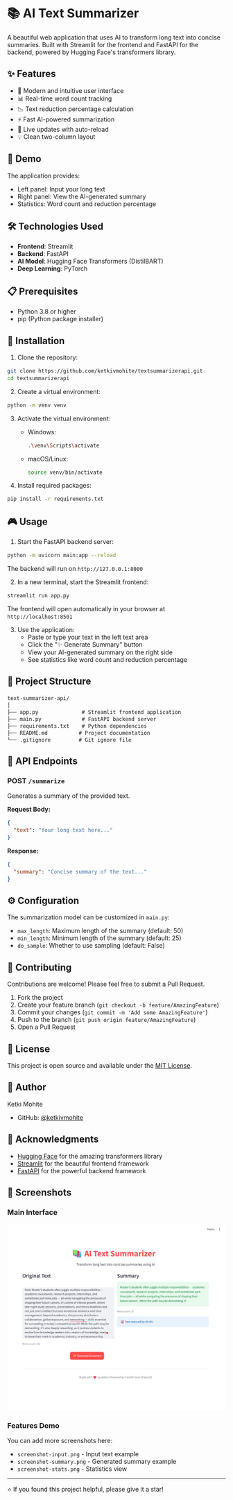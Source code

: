 # 📚 AI Text Summarizer

A beautiful web application that uses AI to transform long text into concise summaries. Built with Streamlit for the frontend and FastAPI for the backend, powered by Hugging Face's transformers library.

## ✨ Features

- 🎨 Modern and intuitive user interface
- 📊 Real-time word count tracking
- 📉 Text reduction percentage calculation
- ⚡ Fast AI-powered summarization
- 🔄 Live updates with auto-reload
- 💡 Clean two-column layout

## 🚀 Demo

The application provides:
- Left panel: Input your long text
- Right panel: View the AI-generated summary
- Statistics: Word count and reduction percentage

## 🛠️ Technologies Used

- **Frontend**: Streamlit
- **Backend**: FastAPI
- **AI Model**: Hugging Face Transformers (DistilBART)
- **Deep Learning**: PyTorch

## 📋 Prerequisites

- Python 3.8 or higher
- pip (Python package installer)

## 🔧 Installation

1. Clone the repository:
```bash
git clone https://github.com/ketkivmohite/textsummarizerapi.git
cd textsummarizerapi
```

2. Create a virtual environment:
```bash
python -m venv venv
```

3. Activate the virtual environment:
   - Windows:
     ```bash
     .\venv\Scripts\activate
     ```
   - macOS/Linux:
     ```bash
     source venv/bin/activate
     ```

4. Install required packages:
```bash
pip install -r requirements.txt
```

## 🎮 Usage

1. Start the FastAPI backend server:
```bash
python -m uvicorn main:app --reload
```
The backend will run on `http://127.0.0.1:8000`

2. In a new terminal, start the Streamlit frontend:
```bash
streamlit run app.py
```
The frontend will open automatically in your browser at `http://localhost:8501`

3. Use the application:
   - Paste or type your text in the left text area
   - Click the "✨ Generate Summary" button
   - View your AI-generated summary on the right side
   - See statistics like word count and reduction percentage

## 📁 Project Structure

```
text-summarizer-api/
│
├── app.py              # Streamlit frontend application
├── main.py             # FastAPI backend server
├── requirements.txt    # Python dependencies
├── README.md          # Project documentation
└── .gitignore         # Git ignore file
```

## 🔌 API Endpoints

### POST `/summarize`
Generates a summary of the provided text.

**Request Body:**
```json
{
  "text": "Your long text here..."
}
```

**Response:**
```json
{
  "summary": "Concise summary of the text..."
}
```

## ⚙️ Configuration

The summarization model can be customized in `main.py`:
- `max_length`: Maximum length of the summary (default: 50)
- `min_length`: Minimum length of the summary (default: 25)
- `do_sample`: Whether to use sampling (default: False)

## 🤝 Contributing

Contributions are welcome! Please feel free to submit a Pull Request.

1. Fork the project
2. Create your feature branch (`git checkout -b feature/AmazingFeature`)
3. Commit your changes (`git commit -m 'Add some AmazingFeature'`)
4. Push to the branch (`git push origin feature/AmazingFeature`)
5. Open a Pull Request

## 📝 License

This project is open source and available under the [MIT License](LICENSE).

## 👤 Author

Ketki Mohite
- GitHub: [@ketkivmohite](https://github.com/ketkivmohite)

## 🙏 Acknowledgments

- [Hugging Face](https://huggingface.co/) for the amazing transformers library
- [Streamlit](https://streamlit.io/) for the beautiful frontend framework
- [FastAPI](https://fastapi.tiangolo.com/) for the powerful backend framework

## 📸 Screenshots

### Main Interface
![Text Summarizer UI](screenshot.png)

### Features Demo
You can add more screenshots here:
- `screenshot-input.png` - Input text example
- `screenshot-summary.png` - Generated summary example
- `screenshot-stats.png` - Statistics view

---

⭐ If you found this project helpful, please give it a star!
